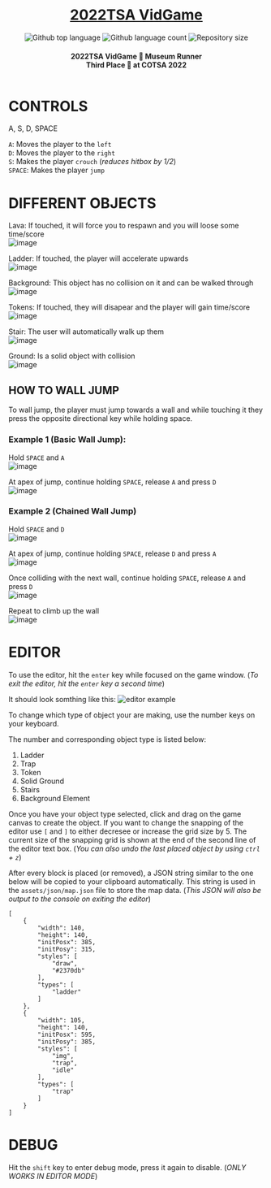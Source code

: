 <h1 align="center"><a href="https://TSAVideoGame2022.github.io/2022TSA-VidGame/" target="_blank">2022TSA VidGame</a></h1>

<p align="center">
  <img alt="Github top language" src="https://img.shields.io/github/languages/top/TSAVideoGame2022/2022tsa-vidgame?color=56BEB8">

  <img alt="Github language count" src="https://img.shields.io/github/languages/count/TSAVideoGame2022/2022tsa-vidgame?color=56BEB8">

  <img alt="Repository size" src="https://img.shields.io/github/repo-size/TSAVideoGame2022/2022tsa-vidgame?color=56BEB8">

<p>
<!-- Status -->

<h4 align="center"> 
	2022TSA VidGame 🚀 Museum Runner <br>
	Third Place 🥉 at COTSA 2022 <br><br>
</h4> 

# CONTROLS #

A, S, D, SPACE

`A`: Moves the player to the `left`<br>
`D`: Moves the player to the `right`<br>
`S`: Makes the player `crouch` (_reduces hitbox by 1/2_)<br>
`SPACE`: Makes the player `jump`<br>

# DIFFERENT OBJECTS #
Lava: If touched, it will force you to respawn and you will loose some time/score<br>
![image](https://user-images.githubusercontent.com/31255827/151719798-dd195b24-5c72-4337-ade1-b1c5bb7c019c.png)

Ladder: If touched, the player will accelerate upwards<br>
![image](https://user-images.githubusercontent.com/31255827/151719825-b609caaf-21d3-44cc-93d5-b3c637674d6a.png)

Background: This object has no collision on it and can be walked through <br>
![image](https://user-images.githubusercontent.com/31255827/151719844-6ff740da-9a27-480d-a081-0dd2e6461de2.png)

Tokens: If touched, they will disapear and the player will gain time/score<br>
![image](https://user-images.githubusercontent.com/31255827/151719858-1042432c-e43a-4cc3-8a4a-f6cb1f5dfd94.png)

Stair: The user will automatically walk up them<br>
![image](https://user-images.githubusercontent.com/31255827/151719963-a38158a4-3a27-426c-bd7e-0d1d00d811f9.png)

Ground: Is a solid object with collision<br>
![image](https://user-images.githubusercontent.com/31255827/151719916-9396a38a-a306-4479-b833-69a71e0e0abf.png)

## HOW TO WALL JUMP ##
To wall jump, the player must jump towards a wall and while touching it they press the opposite directional key while holding space.

### Example 1 (Basic Wall Jump):
Hold `SPACE` and `A` <br>
![image](https://user-images.githubusercontent.com/31255827/151717869-298d6454-e4cf-49f8-8106-f213ff22000b.png)

At apex of jump, continue holding `SPACE`, release `A` and press `D`<br>
![image](https://user-images.githubusercontent.com/31255827/151717889-e9856e28-d8c9-4890-8e4e-6cf4d0d4209a.png)

### Example 2 (Chained Wall Jump)
Hold `SPACE` and `D` <br>
![image](https://user-images.githubusercontent.com/31255827/151718074-c5106ed1-1eed-4659-b552-987fe20f736e.png)

At apex of jump, continue holding `SPACE`, release `D` and press `A`<br>
![image](https://user-images.githubusercontent.com/31255827/151718080-c2f66892-95b4-4b91-b944-fad86acf7f28.png)

Once colliding with the next wall, continue holding `SPACE`, release `A` and press `D`<br>
![image](https://user-images.githubusercontent.com/31255827/151718082-69e1467b-7f08-4b8b-a2b2-95f62e6bcc94.png)

Repeat to climb up the wall<br>
![image](https://user-images.githubusercontent.com/31255827/151718091-1bd8c746-69a6-437d-95f7-a15d1426b85b.png)


# EDITOR #
To use the editor, hit the `enter` key while focused on the game window. (_To exit the editor, hit the `enter` key a second time_)

It should look somthing like this:
![editor example](https://user-images.githubusercontent.com/31255827/151484155-7a9e8f04-0242-415c-adff-8eab5b82d58d.png)

To change which type of object your are making, use the number keys on your keyboard.

The number and corresponding object type is listed below:
1. Ladder
2. Trap
3. Token
4. Solid Ground
5. Stairs
6. Background Element 

Once you have your object type selected, click and drag on the game canvas to create the object. 
If you want to change the snapping of the editor use `[` and `]` to either decresee or increase the grid size by 5.
The current size of the snapping grid is shown at the end of the second line of the editor text box.
(_You can also undo the last placed object by using `ctrl` + `z`_)

After every block is placed (or removed), a JSON string similar to the one below will be copied to your clipboard automatically. 
This string is used in the `assets/json/map.json` file to store the map data. (_This JSON will also be output to the console on exiting the editor_)
```
[
    {
        "width": 140,
        "height": 140,
        "initPosx": 385,
        "initPosy": 315,
        "styles": [
            "draw",
            "#2370db"
        ],
        "types": [
            "ladder"
        ]
    },
    {
        "width": 105,
        "height": 140,
        "initPosx": 595,
        "initPosy": 385,
        "styles": [
            "img",
            "trap",
            "idle"
        ],
        "types": [
            "trap"
        ]
    }
]
```

# DEBUG #
Hit the `shift` key to enter debug mode, press it again to disable. (_ONLY WORKS IN EDITOR MODE_)

